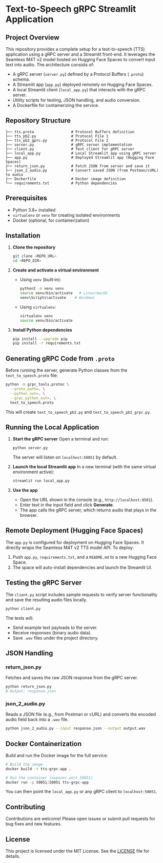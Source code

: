 # Text-to-Speech gRPC Streamlit Application

## Project Overview

This repository provides a complete setup for a text-to-speech (TTS) application using a gRPC server and a Streamlit front-end. It leverages the Seamless M4T v2 model hosted on Hugging Face Spaces to convert input text into audio. The architecture consists of:

- A gRPC server (`server.py`) defined by a Protocol Buffers (`.proto`) schema.
- A Streamlit app (`app.py`) deployed remotely on Hugging Face Spaces.
- A local Streamlit client (`local_app.py`) that interacts with the gRPC server.
- Utility scripts for testing, JSON handling, and audio conversion.
- A Dockerfile for containerizing the service.

## Repository Structure

```
├── tts.proto                 # Protocol Buffers definition
├── tts_pb2.py                # Protocol File 1
├── tts_pb2_gprc.py           # Protocol File 2
├── server.py                 # gRPC server implementation
├── client.py                 # Test client for gRPC server
├── local_app.py              # Local Streamlit app using gRPC server
├── app.py                    # Deployed Streamlit app (Hugging Face Spaces)
├── return_json.py            # Fetch JSON from server and save it
├── json_2_audio.py           # Convert saved JSON (from Postman/cURL) to audio
├── Dockerfile                # Docker image definition
└── requirements.txt          # Python dependencies
```

## Prerequisites

- Python 3.8+ installed
- `virtualenv` or `venv` for creating isolated environments
- Docker (optional, for containerization)

## Installation

1. **Clone the repository**
   ```bash
   git clone <REPO_URL>
   cd <REPO_DIR>
   ```

2. **Create and activate a virtual environment**

   - Using `venv` (built‑in):
     ```bash
     python3 -m venv venv
     source venv/bin/activate   # Linux/macOS
     venv\Scripts\activate    # Windows
     ```

   - Using `virtualenv`:
     ```bash
     virtualenv venv
     source venv/bin/activate
     ```

3. **Install Python dependencies**
   ```bash
   pip install --upgrade pip
   pip install -r requirements.txt
   ```

## Generating gRPC Code from `.proto`

Before running the server, generate Python classes from the `text_to_speech.proto` file:

```bash
python -m grpc_tools.protoc \
  --proto_path=. \
  --python_out=. \
  --grpc_python_out=. \
  text_to_speech.proto
```

This will create `text_to_speech_pb2.py` and `text_to_speech_pb2_grpc.py`.

## Running the Local Application

1. **Start the gRPC server**
   Open a terminal and run:
   ```bash
   python server.py
   ```
   The server will listen on `localhost:50051` by default.

2. **Launch the local Streamlit app**
   In a new terminal (with the same virtual environment active):
   ```bash
   streamlit run local_app.py
   ```

3. **Use the app**
   - Open the URL shown in the console (e.g., `http://localhost:8501`).
   - Enter text in the input field and click **Generate**.
   - The app calls the gRPC server, which returns audio that plays in the browser.

## Remote Deployment (Hugging Face Spaces)

The `app.py` is configured for deployment on Hugging Face Spaces. It directly wraps the Seamless M4T v2 TTS model API. To deploy:

1. Push `app.py`, `requirements.txt`, and a `README.md` to a new Hugging Face Space.
2. The space will auto-install dependencies and launch the Streamlit UI.

## Testing the gRPC Server

The `client.py` script includes sample requests to verify server functionality and save the resulting audio files locally.

```bash
python client.py
```

The tests will:

- Send example text payloads to the server.
- Receive responses (binary audio data).
- Save `.wav` files under the project directory.

## JSON Handling

### return_json.py

Fetches and saves the raw JSON response from the gRPC server.

```bash
python return_json.py
# Output: response.json
```

### json_2_audio.py

Reads a JSON file (e.g., from Postman or cURL) and converts the encoded audio field back into a `.wav` file.

```bash
python json_2_audio.py --input response.json --output output.wav
```

## Docker Containerization

Build and run the Docker image for the full service:

```bash
# Build the image
docker build -t tts-grpc-app .

# Run the container (exposes port 50051)
docker run -p 50051:50051 tts-grpc-app
```

You can then point the `local_app.py` or any gRPC client to `localhost:50051`.

## Contributing

Contributions are welcome! Please open issues or submit pull requests for bug fixes and new features.

## License

This project is licensed under the MIT License. See the [LICENSE](LICENSE) file for details.


